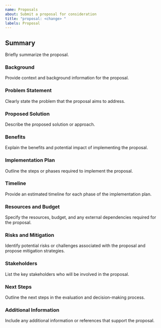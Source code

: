 ```yaml
---
name: Proposals
about: Submit a proposal for consideration
title: "proposal: <change> "
labels: Proposal
---
```


## Summary

Briefly summarize the proposal.

### Background

Provide context and background information for the proposal.

### Problem Statement

Clearly state the problem that the proposal aims to address.

### Proposed Solution

Describe the proposed solution or approach.

### Benefits

Explain the benefits and potential impact of implementing the proposal.

### Implementation Plan

Outline the steps or phases required to implement the proposal.

### Timeline

Provide an estimated timeline for each phase of the implementation plan.

### Resources and Budget

Specify the resources, budget, and any external dependencies required for the proposal.

### Risks and Mitigation

Identify potential risks or challenges associated with the proposal and propose mitigation strategies.

### Stakeholders

List the key stakeholders who will be involved in the proposal.

### Next Steps

Outline the next steps in the evaluation and decision-making process.

### Additional Information

Include any additional information or references that support the proposal.

